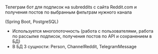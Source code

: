 Телеграм бот для подписок на subreddits с сайта Reddit.com и получения постов по выбранным фильтрам нужного канала


(Spring Boot, PostgreSQL)

- Используется многопоточность (работа с пользователями, работа по рассылке подписок, получения постов по API и сохранением в БД)
- В БД 3 сущности: Person, ChannelReddit, TelegramMessage